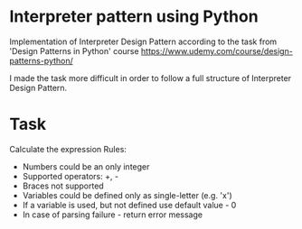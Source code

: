 # Interpreter pattern using Python
Implementation of Interpreter Design Pattern according to the task from 'Design Patterns in Python' course
https://www.udemy.com/course/design-patterns-python/

I made the task more difficult in order to follow a full structure of Interpreter Design Pattern.

# Task
Calculate the expression
Rules:
* Numbers could be an only integer
* Supported operators: +, -
* Braces not supported
* Variables could be defined only as single-letter (e.g. 'x')
* If a variable is used, but not defined use default value - 0
* In case of parsing failure - return error message
